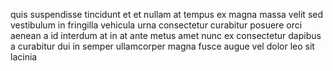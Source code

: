 quis suspendisse tincidunt et et nullam at tempus ex magna massa velit sed
vestibulum in fringilla vehicula urna consectetur curabitur posuere orci aenean
a id interdum at in at ante metus amet nunc ex consectetur dapibus a curabitur
dui in semper ullamcorper magna fusce augue vel dolor leo sit lacinia